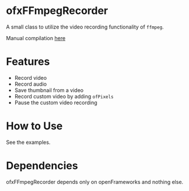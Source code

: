 # ofxFFmpegRecorder

A small class to utilize the video recording functionality of `ffmpeg`.


Manual compilation [here](./Assets/ManualCompilation/compileFFmpeg.md)

# Features

- Record video
- Record audio
- Save thumbnail from a video
- Record custom video by adding `ofPixels`
- Pause the custom video recording

# How to Use

See the examples.

# Dependencies

ofxFFmpegRecorder depends only on openFrameworks and nothing else.

